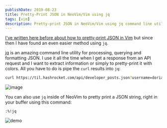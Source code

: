 ```yaml
---
publishDate: 2019-08-23
title: Pretty-Print JSON in NeoVim/Vim using jq
tags: [vim]
description: Pretty-print JSON in NeoVim/Vim using jq command line utility for processing and formatting JSON data.
---
```


[I've written here before about how to pretty-print JSON in Vim](https://til.hashrocket.com/posts/5b4ce2484e-pretty-print-jsonhtml-in-vim) but since then I have found an even easier method using `jq`.

[jq](https://github.com/stedolan/jq) is an amazing command line utility for processing, querying and formatting JSON. I use it all the time when I get a response from an API request and I want to extract information or simply to pretty-print it with colors. All you have to do is pipe the `curl` results into `jq`:

```bash
curl https://til.hashrocket.com/api/developer_posts.json?username=doriankarter | jq
```

![image](/images/9xqeccN.png)

You can also use `jq` inside of NeoVim to pretty print a JSON string, right in your buffer using this command:

```
:%!jq
```

![demo](/images/DrdAbWV.gif)